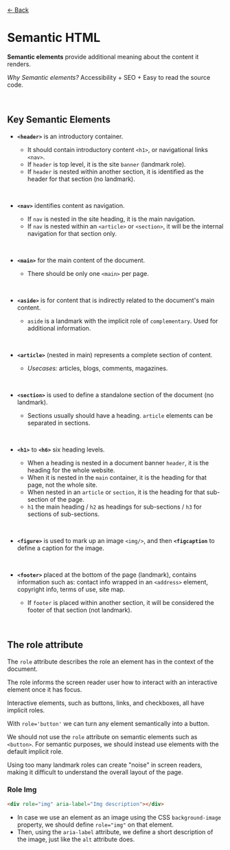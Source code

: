 [&larr; Back](./README.md)

# Semantic HTML

**Semantic elements** provide additional meaning about the content it renders.

_Why Semantic elements?_ Accessibility + SEO + Easy to read the source code.

<br>

## Key Semantic Elements

- **`<header>`** is an introductory container.

  - It should contain introductory content `<h1>`, or navigational links `<nav>`.
  - If `header` is top level, it is the site `banner` (landmark role).
  - If `header` is nested within another section, it is identified as the header for that section (no landmark).

<br>

- **`<nav>`** identifies content as navigation.

  - If `nav` is nested in the site heading, it is the main navigation.
  - If `nav` is nested within an `<article>` or `<section>`, it will be the internal navigation for that section only.

<br>

- **`<main>`** for the main content of the document.

  - There should be only one `<main>` per page.

<br>

- **`<aside>`** is for content that is indirectly related to the document's main content.

  - `aside` is a landmark with the implicit role of `complementary`. Used for additional information.

<br>

- **`<article>`** (nested in main) represents a complete section of content.

  - _Usecases:_ articles, blogs, comments, magazines.

<br>

- **`<section>`** is used to define a standalone section of the document (no landmark).

  - Sections usually should have a heading. `article` elements can be separated in sections.

<br>

- **`<h1>`** to **`<h6>`** six heading levels.

  - When a heading is nested in a document banner `header`, it is the heading for the whole website.
  - When it is nested in the `main` container, it is the heading for that page, not the whole site.
  - When nested in an `article` or `section`, it is the heading for that sub-section of the page.
  - `h1` the main heading / `h2` as headings for sub-sections / `h3` for sections of sub-sections.

<br>

- **`<figure>`** is used to mark up an image `<img/>`, and then **`<figcaption`** to define a caption for the image.

<br>

- **`<footer>`** placed at the bottom of the page (landmark), contains information such as: contact info wrapped in an `<address>` element, copyright info, terms of use, site map.

  - If `footer` is placed within another section, it will be considered the footer of that section (not landmark).

<br>

## The role attribute

The `role` attribute describes the role an element has in the context of the document.

The role informs the screen reader user how to interact with an interactive element once it has focus.

Interactive elements, such as buttons, links, and checkboxes, all have implicit roles.

With `role='button'` we can turn any element semantically into a button.

We should not use the `role` attribute on semantic elements such as `<button>`. For semantic purposes, we should instead use elements with the default implicit role.

Using too many landmark roles can create "noise" in screen readers, making it difficult to understand the overall layout of the page.

### Role Img

```html
<div role="img" aria-label="Img description"></div>
```

- In case we use an element as an image using the CSS `background-image` property, we should define `role="img"` on that element.
- Then, using the `aria-label` attribute, we define a short description of the image, just like the `alt` attribute does.

<br>
